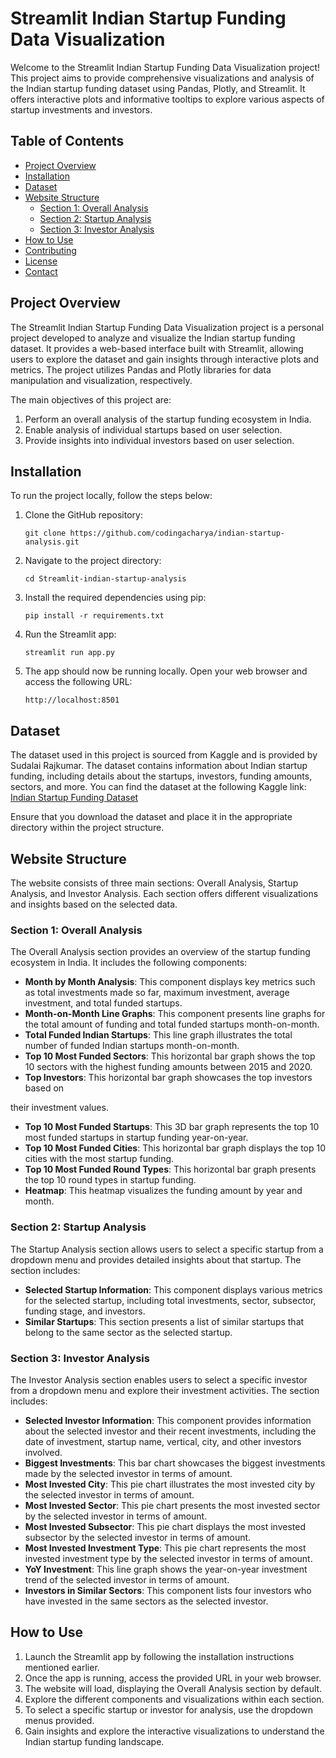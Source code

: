 # Streamlit Indian Startup Funding Data Visualization

Welcome to the Streamlit Indian Startup Funding Data Visualization project! This project aims to provide comprehensive visualizations and analysis of the Indian startup funding dataset using Pandas, Plotly, and Streamlit. It offers interactive plots and informative tooltips to explore various aspects of startup investments and investors.

## Table of Contents

- [Project Overview](#project-overview)
- [Installation](#installation)
- [Dataset](#dataset)
- [Website Structure](#website-structure)
    - [Section 1: Overall Analysis](#section-1-overall-analysis)
    - [Section 2: Startup Analysis](#section-2-startup-analysis)
    - [Section 3: Investor Analysis](#section-3-investor-analysis)
- [How to Use](#how-to-use)
- [Contributing](#contributing)
- [License](#license)
- [Contact](#contact)

## Project Overview

The Streamlit Indian Startup Funding Data Visualization project is a personal project developed to analyze and visualize the Indian startup funding dataset. It provides a web-based interface built with Streamlit, allowing users to explore the dataset and gain insights through interactive plots and metrics. The project utilizes Pandas and Plotly libraries for data manipulation and visualization, respectively.

The main objectives of this project are:

1. Perform an overall analysis of the startup funding ecosystem in India.
2. Enable analysis of individual startups based on user selection.
3. Provide insights into individual investors based on user selection.

## Installation

To run the project locally, follow the steps below:

1. Clone the GitHub repository:

   ```
   git clone https://github.com/codingacharya/indian-startup-analysis.git
   ```

2. Navigate to the project directory:

   ```
   cd Streamlit-indian-startup-analysis
   ```

3. Install the required dependencies using pip:

   ```
   pip install -r requirements.txt
   ```

4. Run the Streamlit app:

   ```
   streamlit run app.py
   ```

5. The app should now be running locally. Open your web browser and access the following URL:

   ```
   http://localhost:8501
   ```

## Dataset

The dataset used in this project is sourced from Kaggle and is provided by Sudalai Rajkumar. The dataset contains information about Indian startup funding, including details about the startups, investors, funding amounts, sectors, and more. You can find the dataset at the following Kaggle link: [Indian Startup Funding Dataset](https://www.kaggle.com/datasets/sudalairajkumar/indian-startup-funding)

Ensure that you download the dataset and place it in the appropriate directory within the project structure.

## Website Structure

The website consists of three main sections: Overall Analysis, Startup Analysis, and Investor Analysis. Each section offers different visualizations and insights based on the selected data.

### Section 1: Overall Analysis

The Overall Analysis section provides an overview of the startup funding ecosystem in India. It includes the following components:

- **Month by Month Analysis**: This component displays key metrics such as total investments made so far, maximum investment, average investment, and total funded startups.
- **Month-on-Month Line Graphs**: This component presents line graphs for the total amount of funding and total funded startups month-on-month.
- **Total Funded Indian Startups**: This line graph illustrates the total number of funded Indian startups month-on-month.
- **Top 10 Most Funded Sectors**: This horizontal bar graph shows the top 10 sectors with the highest funding amounts between 2015 and 2020.
- **Top Investors**: This horizontal bar graph showcases the top investors based on

 their investment values.
- **Top 10 Most Funded Startups**: This 3D bar graph represents the top 10 most funded startups in startup funding year-on-year.
- **Top 10 Most Funded Cities**: This horizontal bar graph displays the top 10 cities with the most startup funding.
- **Top 10 Most Funded Round Types**: This horizontal bar graph presents the top 10 round types in startup funding.
- **Heatmap**: This heatmap visualizes the funding amount by year and month.

### Section 2: Startup Analysis

The Startup Analysis section allows users to select a specific startup from a dropdown menu and provides detailed insights about that startup. The section includes:

- **Selected Startup Information**: This component displays various metrics for the selected startup, including total investments, sector, subsector, funding stage, and investors.
- **Similar Startups**: This section presents a list of similar startups that belong to the same sector as the selected startup.

### Section 3: Investor Analysis

The Investor Analysis section enables users to select a specific investor from a dropdown menu and explore their investment activities. The section includes:

- **Selected Investor Information**: This component provides information about the selected investor and their recent investments, including the date of investment, startup name, vertical, city, and other investors involved.
- **Biggest Investments**: This bar chart showcases the biggest investments made by the selected investor in terms of amount.
- **Most Invested City**: This pie chart illustrates the most invested city by the selected investor in terms of amount.
- **Most Invested Sector**: This pie chart presents the most invested sector by the selected investor in terms of amount.
- **Most Invested Subsector**: This pie chart displays the most invested subsector by the selected investor in terms of amount.
- **Most Invested Investment Type**: This pie chart represents the most invested investment type by the selected investor in terms of amount.
- **YoY Investment**: This line graph shows the year-on-year investment trend of the selected investor in terms of amount.
- **Investors in Similar Sectors**: This component lists four investors who have invested in the same sectors as the selected investor.

## How to Use

1. Launch the Streamlit app by following the installation instructions mentioned earlier.
2. Once the app is running, access the provided URL in your web browser.
3. The website will load, displaying the Overall Analysis section by default.
4. Explore the different components and visualizations within each section.
5. To select a specific startup or investor for analysis, use the dropdown menus provided.
6. Gain insights and explore the interactive visualizations to understand the Indian startup funding landscape.

